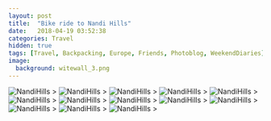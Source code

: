 ```yaml
---
layout: post
title:  "Bike ride to Nandi Hills"
date:   2018-04-19 03:52:38
categories: Travel
hidden: true
tags: [Travel, Backpacking, Europe, Friends, Photoblog, WeekendDiaries]
image:
  background: witewall_3.png
---
```

<img src="https://i.imgur.com/fBRHLtZ.jpg" alt="NandiHills">
>

<img src="https://i.imgur.com/rZUwa35.jpg" alt="NandiHills">
>

<img src="https://i.imgur.com/MgOR1QF.jpg" alt="NandiHills">
>

<img src="https://i.imgur.com/AQhK6um.jpg" alt="NandiHills">
>

<img src="https://i.imgur.com/5uvDffH.jpg" alt="NandiHills">
>

<img src="https://i.imgur.com/Mgga8XI.jpg" alt="NandiHills">
>

<img src="https://i.imgur.com/srY0iqm.jpg" alt="NandiHills">
>

<img src="https://i.imgur.com/lHPHNWb.jpg" alt="NandiHills">
>

<img src="https://i.imgur.com/LBispeK.jpg" alt="NandiHills">
>

<img src="https://i.imgur.com/Sw60gaB.jpg" alt="NandiHills">
>

<img src="https://i.imgur.com/Q4HA4yD.jpg" alt="NandiHills">
>

<img src="https://i.imgur.com/t0eWdDk.jpg" alt="NandiHills">
>

<img src="https://i.imgur.com/byS8ztF.jpg" alt="NandiHills">
>

